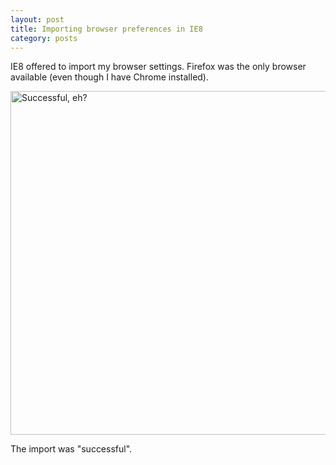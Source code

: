 ```yaml
---
layout: post
title: Importing browser preferences in IE8
category: posts
---
```


IE8 offered to import my browser settings.  Firefox was the only browser available (even though I have Chrome installed).  


<a href="http://ctshryock.com/static/images/successful.png">
    <img src="http://ctshryock.com/static/images/successful_thumb.png" title="Successful, eh?" width="550"/>
</a>


The import was "successful".  
